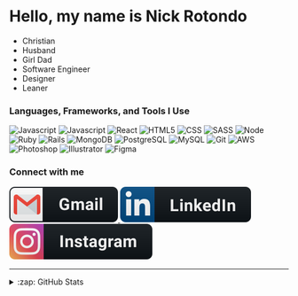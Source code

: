 # Hello, my name is Nick Rotondo

- Christian
- Husband
- Girl Dad
- Software Engineer
- Designer
- Leaner

### Languages, Frameworks, and Tools I Use

<p align="left">
  <img src="https://cdn.jsdelivr.net/gh/devicons/devicon/icons/javascript/javascript-original.svg" alt="Javascript" width="36px">
  <img src="https://cdn.jsdelivr.net/gh/devicons/devicon/icons/typescript/typescript-original.svg" alt="Javascript" width="36px">
  <img src="https://cdn.jsdelivr.net/gh/devicons/devicon/icons/react/react-original.svg" alt="React" width="36px">
  <img src="https://cdn.jsdelivr.net/gh/devicons/devicon/icons/html5/html5-original.svg" alt="HTML5" width="36px">
  <img src="https://cdn.jsdelivr.net/gh/devicons/devicon/icons/css3/css3-original.svg" alt="CSS" width="36px">
  <img src="https://cdn.jsdelivr.net/gh/devicons/devicon/icons/sass/sass-original.svg" alt="SASS" width="36px">
  <img src="https://cdn.jsdelivr.net/gh/devicons/devicon/icons/nodejs/nodejs-original.svg" alt="Node" width="36px">
  <img src="https://cdn.jsdelivr.net/gh/devicons/devicon/icons/ruby/ruby-original.svg" alt="Ruby" width="36px">
  <img src="https://cdn.jsdelivr.net/gh/devicons/devicon/icons/rails/rails-original-wordmark.svg" alt="Rails" width="36px">
  <img src="https://cdn.jsdelivr.net/gh/devicons/devicon/icons/mongodb/mongodb-original.svg" alt="MongoDB" width="36px">
  <img src="https://cdn.jsdelivr.net/gh/devicons/devicon/icons/postgresql/postgresql-original.svg" alt="PostgreSQL" width="36px">
  <img src="https://cdn.jsdelivr.net/gh/devicons/devicon/icons/mysql/mysql-original.svg" alt="MySQL" width="36px">
  <img src="https://cdn.jsdelivr.net/gh/devicons/devicon/icons/git/git-original.svg" alt="Git" width="36px">
  <img src="https://cdn.jsdelivr.net/gh/devicons/devicon/icons/amazonwebservices/amazonwebservices-original.svg" alt="AWS" width="36px">
  <img src="https://cdn.jsdelivr.net/gh/devicons/devicon/icons/photoshop/photoshop-plain.svg" alt="Photoshop" width="36px">
  <img src="https://cdn.jsdelivr.net/gh/devicons/devicon/icons/illustrator/illustrator-plain.svg" alt="Illustrator" width="36px">
  <img src="https://cdn.jsdelivr.net/gh/devicons/devicon/icons/figma/figma-original.svg" alt="Figma" width="36px">
</p>

### Connect with me
<p align="left">	<p align="left">
  <a href="mailto:nickrotondo@gmail.com" target="blank">	  <a href="mailto:nickrotondo@gmail.com" target="blank">
    <img src="https://raw.githubusercontent.com/nickrotondo/profile-badges/master/badges/social/gmail-1.svg" alt="Email me at nickrotondo@gmail.com" style="vertical-align:top margin:6px 4px">
    </a>
  <a href="https://linkedin.com/in/nicklrotondo" target="blank">
    <img src="https://raw.githubusercontent.com/nickrotondo/profile-badges/master/badges/social/linkedin.svg" alt="Nick Rotondo on LinkedIn" style="vertical-align:top margin:6px 4px">
  </a>
  <a href="https://instagram.com/nicktherosh" target="blank">
    <img src="https://raw.githubusercontent.com/nickrotondo/profile-badges/master/badges/social/instagram.svg" alt="Nick Rotondo on Instagram" style="vertical-align:top margin:6px 4px">
    </a>
</p>

---

<details>
  <summary>:zap: GitHub Stats</summary>
  
  [![Nick's GitHub stats](https://github-readme-stats.vercel.app/api?username=nickrotondo&show_icons=true&hide_border=true&hide=stars,issues,contribs&count_private=true&theme=dark)](https://github.com/nickrotondo/github-readme-stats)
</details>
  
[email]: mailto:nickrotondo@gmail.com
[instagram]: https://instagram.com/nicktherosh
[linkedin]: https://linkedin.com/in/nicklrotondo
